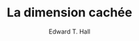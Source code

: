 ---
title: La dimension cachée
slug: la-dimension-cachee
author: Edward T. Hall
cover: la-dimension-cachee.jpeg
summary: 'La dimension cachée, c’est celle du territoire de tout être vivant, animal
  ou humain, de l’espace nécessaire à son équilibre. Mais, chez l’homme, cette dimension
  devient culturelle. Ainsi, chaque civilisation a sa manière de concevoir les déplacements
  du corps, l’agencement des maisons, les conditions de la conversation, les frontières
  de l’intimité. Ces études comparatives jettent une lumière neuve sur la connaissance
  que nous pouvons avoir d’autrui et sur le danger que nous courons, dans nos cités
  modernes, à ignorer cette dimension cachée&nbsp;: peut-être est-ce moins le surpeuplement
  qui nous menace que la perte de notre identité.'
site: https://www.fnac.com/a7684030/Edward-T-Hall-La-Dimension-cachee-reedition
isbn: 2757841998
mandatory: false
paths:
- "/competences/comprendre"
- "/competences/concevoir"
- "/competences/entreprendre"
- "/parcours/strategie-de-communication-numerique-et-design-d-experience"
---